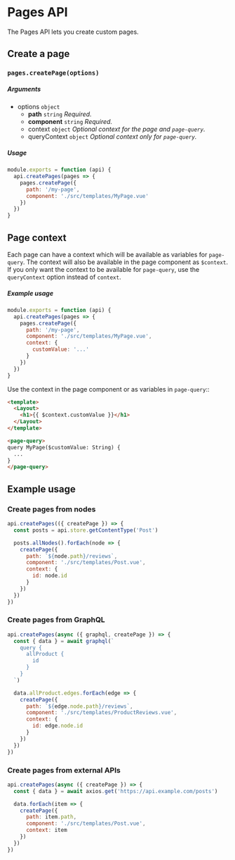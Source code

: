 # Pages API

The Pages API lets you create custom pages.

## Create a page

### `pages.createPage(options)`

##### Arguments

- options `object`
  - **path** `string` *Required.*
  - **component** `string` *Required.*
  - context `object` *Optional context for the page and `page-query`.*
  - queryContext `object`  *Optional context only for `page-query`.*

##### Usage

```js
module.exports = function (api) {
  api.createPages(pages => {
    pages.createPage({
      path: '/my-page',
      component: './src/templates/MyPage.vue'
    })
  })
}
```

## Page context

Each page can have a context which will be available as variables for `page-query`. The context will also be available in the page component as `$context`. If you only want the context to be available for `page-query`, use the `queryContext` option instead of `context`.

##### Example usage

```js
module.exports = function (api) {
  api.createPages(pages => {
    pages.createPage({
      path: '/my-page',
      component: './src/templates/MyPage.vue',
      context: {
        customValue: '...'
      }
    })
  })
}
```

Use the context in the page component or as variables in `page-query`::

```html
<template>
  <Layout>
    <h1>{{ $context.customValue }}</h1>
  </Layout>
</template>

<page-query>
query MyPage($customValue: String) {
  ...
}
</page-query>
```

## Example usage

### Create pages from nodes

````js
api.createPages(({ createPage }) => {
  const posts = api.store.getContentType('Post')

  posts.allNodes().forEach(node => {
    createPage({
      path: `${node.path}/reviews`,
      component: './src/templates/Post.vue',
      context: {
        id: node.id
      }
    })
  })
})
````

### Create pages from GraphQL

````js
api.createPages(async ({ graphql, createPage }) => {
  const { data } = await graphql(`
    query {
      allProduct {
        id
      }
    }
  `)

  data.allProduct.edges.forEach(edge => {
    createPage({
      path: `${edge.node.path}/reviews`,
      component: './src/templates/ProductReviews.vue',
      context: {
        id: edge.node.id
      }
    })
  })
})
````

### Create pages from external APIs

```js
api.createPages(async ({ createPage }) => {
  const { data } = await axios.get('https://api.example.com/posts')

  data.forEach(item => {
    createPage({
      path: item.path,
      component: './src/templates/Post.vue',
      context: item
    })
  })
})
```

